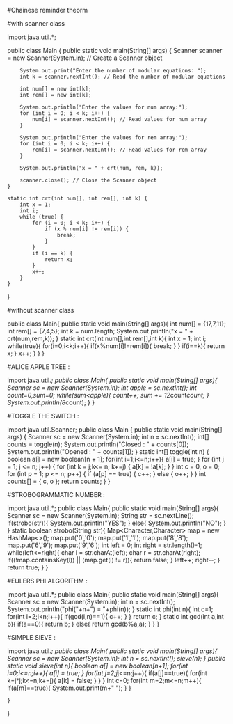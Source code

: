 



















#Chainese reminder theorm

#with scanner class

import java.util.*;

public class Main {
    public static void main(String[] args) {
        Scanner scanner = new Scanner(System.in); // Create a Scanner object
        
        System.out.print("Enter the number of modular equations: ");
        int k = scanner.nextInt(); // Read the number of modular equations
        
        int num[] = new int[k];
        int rem[] = new int[k];
        
        System.out.println("Enter the values for num array:");
        for (int i = 0; i < k; i++) {
            num[i] = scanner.nextInt(); // Read values for num array
        }
        
        System.out.println("Enter the values for rem array:");
        for (int i = 0; i < k; i++) {
            rem[i] = scanner.nextInt(); // Read values for rem array
        }
        
        System.out.println("x = " + crt(num, rem, k));
        
        scanner.close(); // Close the Scanner object
    }

    static int crt(int num[], int rem[], int k) {
        int x = 1;
        int i;
        while (true) {
            for (i = 0; i < k; i++) {
                if (x % num[i] != rem[i]) {
                    break;
                }
            }
            if (i == k) {
                return x;
            }
            x++;
        }
    }
}


#without scanner class


public class Main{
    public static void main(String[] args){
        int num[] = {17,7,11};
        int rem[] = {7,4,5};
        int k = num.length;
        System.out.println("x = " + crt(num,rem,k));
    }
    static int crt(int num[],int rem[],int k){
        int x = 1;
        int i;
        while(true){
            for(i=0;i<k;i++){
                if(x%num[i]!=rem[i]){
                    break;
                }
            }
            if(i==k){
                return x;
            }
            x++;
        }
    }
}

#ALICE APPLE TREE :

import java.util.*;
public class Main{
    public static void main(String[] args){
        Scanner sc = new Scanner(System.in);
        int apple = sc.nextInt();
        int count=0,sum=0;
        while(sum<apple){
            count++;
            sum += 12*count*count;
        }
        System.out.println(8*count);
    }
}

#TOGGLE THE SWITCH :

import java.util.Scanner;
public class Main {
    public static void main(String[] args) {
        Scanner sc = new Scanner(System.in);
        int n = sc.nextInt();
        int[] counts = toggle(n);
        System.out.println("Closed : " + counts[0]);
        System.out.println("Opened : " + counts[1]);
    }
    static int[] toggle(int n) {
        boolean a[] = new boolean[n + 1];
        for(int i=1;i<=n;i++){
            a[i] = true;
        }
        for (int j = 1; j <= n; j++) {
            for (int k = j;k<= n; k+=j) {
                a[k] = !a[k];
            }
        }
        int c = 0, o = 0;
        for (int p = 1; p <= n; p++) {
            if (a[p] == true) {
                c++;
            } 
            else {
                o++;
            }
        }
        int counts[] = { c, o };
        return counts;
    }
}


#STROBOGRAMMATIC NUMBER :

import java.util.*;
public class Main{
    public static void main(String[] args){
        Scanner sc = new Scanner(System.in);
        String str = sc.nextLine();
        if(strobo(str)){
            System.out.println("YES");
        }
        else{
            System.out.println("NO");
        }
    }
    static boolean strobo(String str){
        Map<Character,Character> map = new HashMap<>();
        map.put('0','0');
        map.put('1','1');
        map.put('8','8');
        map.put('6','9');
        map.put('9','6');
        int left = 0;
        int right = str.length()-1;
        while(left<=right){
            char l = str.charAt(left);
            char r = str.charAt(right);
            if((!map.containsKey(l)) || (map.get(l) != r)){
                return false;
            }
            left++;
            right--;
        }
        return true;
    }
}


#EULERS PHI ALGORITHM :

import java.util.*;
public class Main{
    public static void main(String[] args){
        Scanner sc = new Scanner(System.in);
        int n = sc.nextInt();
        System.out.println("phi("+n+") = "+phi(n));
    }
    static int phi(int n){
        int c=1;
        for(int i=2;i<n;i++){
            if(gcd(i,n)==1){
                c++;
            }
        }
        return c;
    }
    static int gcd(int a,int b){
        if(a==0){
          return b;
        }
        else{
            return gcd(b%a,a);
        }
    }
}


#SIMPLE SIEVE :

import java.util.*;
public class Main{
    public static void main(String[] args){
        Scanner sc = new Scanner(System.in);
        int n = sc.nextInt();
        sieve(n);
    }
    public static void sieve(int n){
        boolean a[] = new boolean[n+1];
        for(int i=0;i<=n;i++){
            a[i]  = true;
        }
        for(int j=2;j*j<=n;j++){
            if(a[j]==true){
                for(int k=j*j;k<=n;k+=j){
                    a[k] = false;
                }
            }
        }
        int c=0;
        for(int m=2;m<=n;m++){
            if(a[m]==true){
                System.out.print(m+" ");
            }
        }
        
    }
}
